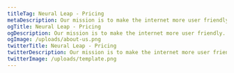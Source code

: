 ```yaml
---
titleTag: Neural Leap - Pricing
metaDescription: Our mission is to make the internet more user friendly. Learn more about us and how we got started.
ogTitle: Neural Leap - Pricing
ogDescription: Our mission is to make the internet more user friendly. Learn more about us and how we got started.
ogImage: /uploads/about-us.png
twitterTitle: Neural Leap - Pricing
twitterDescription: Our mission is to make the internet more user friendly. Learn more about us and how we got started.
twitterImage: /uploads/template.png
---
```

